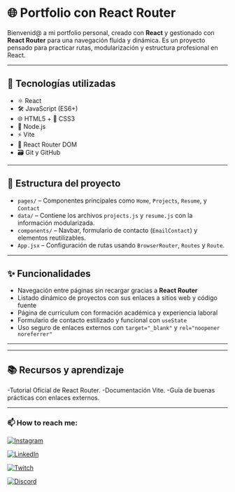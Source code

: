 # 🌐 Portfolio con React Router

Bienvenid@ a mi portfolio personal, creado con **React** y gestionado con **React Router** para una navegación fluida y dinámica. Es un proyecto pensado para practicar rutas, modularización y estructura profesional en React.

---

## 🧪 Tecnologías utilizadas

- ⚛️ React
- 🛠️ JavaScript (ES6+)
- 🌐 HTML5 + 🎨 CSS3
- 🚀 Node.js
- ⚡ Vite
- 🧭 React Router DOM
- 🗃️ Git y GitHub

---

## 📁 Estructura del proyecto

- `pages/` – Componentes principales como `Home`, `Projects`, `Resume`, y `Contact`
- `data/` – Contiene los archivos `projects.js` y `resume.js` con la información modularizada.
- `components/` – Navbar, formulario de contacto (`EmailContact`) y elementos reutilizables.
- `App.jsx` – Configuración de rutas usando `BrowserRouter`, `Routes` y `Route`.

---

## ✨ Funcionalidades

- Navegación entre páginas sin recargar gracias a **React Router**
- Listado dinámico de proyectos con sus enlaces a sitios web y código fuente
- Página de currículum con formación académica y experiencia laboral
- Formulario de contacto estilizado y funcional con `useState`
- Uso seguro de enlaces externos con `target="_blank"` y `rel="noopener noreferrer"`

---

---

## 📚 Recursos y aprendizaje

-Tutorial Oficial de React Router.
-Documentación Vite.
-Guía de buenas prácticas con enlaces externos.

---

### 📫 How to reach me:
 
[![Instagram](https://img.shields.io/badge/Instagram-%23E4405F.svg?&style=for-the-badge&logo=Instagram&logoColor=white)](https://www.instagram.com/verokina_89/)
  
[![LinkedIn](https://img.shields.io/badge/LinkedIn-Verónica_Pérez-0077B5?style=for-the-badge&logo=linkedin&logoColor=white)](https://www.linkedin.com/in/veronicaiperezs)

[![Twitch](https://img.shields.io/badge/Twitch-verokina__89-9146FF?style=for-the-badge&logo=twitch&logoColor=white)](https://www.twitch.tv/verokina_89)
  
[![Discord](https://img.shields.io/badge/Discord-verokina_89-%237289DA.svg?&style=for-the-badge&logo=discord&logoColor=white)](https://discord.com/users/verokina_89)
